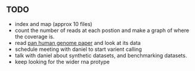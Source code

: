 ## TODO
  - index and map (approx 10 files) 
  - count the number of reads at each postion and make a graph of where the coverage is. 
  - read [pan human genome paper](https://www.nature.com/articles/s41586-023-05896-x) and look at its data 
  -  schedule meeting with daniel to start varient calling 
  - talk with daniel about synthetic datasets, and benchmarking datasets. 
  - keep looking for the wider rna protype 
